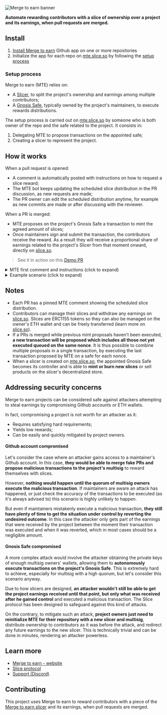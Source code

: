 ![Merge to earn banner](/public/twitter_card.jpg)

**Automate rewarding contributors with a slice of ownership over a project and its earnings, when pull requests are merged.**

## Install

1. [Install Merge to earn](https://github.com/apps/merge-to-earn/installations/new/) Github app on one or more repositories
2. Initialize the app for each repo on [mte.slice.so](https://mte.slice.so) by following the [setup process](#setup-process)

### Setup process

Merge to earn (MTE) relies on:

- A [Slicer](https://slice.so), to split the project's ownership and earnings among multiple contributors;
- A [Gnosis Safe](https://gnosis-safe.io/app), typically owned by the project's maintainers, to execute rewards distributions.

The setup process is carried out on [mte.slice.so](https://mte.slice.so) by someone who is both owner of the repo and the safe related to the project. It consists in:

1. Delegating MTE to propose transactions on the appointed safe;
2. Creating a slicer to represent the project.

## How it works

When a pull request is opened:

- A comment is automatically posted with instructions on how to request a slice reward;
- The MTE bot keeps updating the scheduled slice distribution in the PR discussion, as new requests are made;
- The PR owner can edit the scheduled distribution anytime, for example as new commits are made or after discussing with the reviewer.

When a PR is merged:

- MTE proposes on the project's Gnosis Safe a transaction to mint the agreed amount of slices;
- Once maintainers sign and submit the transaction, the contributors receive the reward. As a result they will receive a proportional share of earnings related to the project's Slicer from that moment onward, directly on [slice.so](https://slice.so).

> See it in action on this [Demo PR](https://github.com/slice-so/merge-to-earn/pull/4)

<details>
<summary>MTE first comment and instructions (click to expand)</summary>
<img src='/public/main.png'/>
</details>

<details>
<summary>Example scenario (click to expand)</summary>

- A project starts with 1000 slices to each of its 5 creators, for their initial work. The creators share equal ownership over the project's slicer, and those who act as maintainers are also owners of the Gnosis Safe which approves new slice distributions.

  > Any payment sent to the slicer at this stage will be split equally between creators (20% each).

- A new contributor opens a PR and asks for 500 slices for its work. Once the PR is merged and the transaction is submitted on the safe, slices are minted to its wallet.
  > Any payment sent to the slicer at this stage will be split: ~9% to the contributor, ~18% to each project creator

As a result, **contributors are retributed proportionally to their work and receive earnings based on when their PRs were merged.**

Everything is handled transparently on-chain, while Github settings and permissions can be used to customize what happens between opening and merging a PR.

</details>

## Notes

- Each PR has a pinned MTE comment showing the scheduled slice distribution.
- Contributors can manage their slices and withdraw any earnings on [slice.so](https://slice.so). Slices are ERC1155 tokens so they can also be managed on the owner's ETH wallet and can be freely transferred (learn more on [slice.so](https://slice.so)).
- If a PRs is merged while previous mint proposals haven&apos;t been executed, **a new transaction will be proposed which includes all those not yet executed queued on the same nonce**. It is thus possible to combine multiple proposals in a single transaction, by executing the last transaction proposed by MTE on a safe for each nonce.
- When a slicer is created on [mte.slice.so](https://mte.slice.so), the appointed Gnosis Safe becomes its controller and is able to **mint or burn new slices** or sell products on the slicer's decentralized store.

## Addressing security concerns

Merge to earn projects can be considered safe against attackers attempting to steal earnings by compromising Github accounts or ETH wallets.

In fact, compromising a project is not worth for an attacker as it:

- Requires satisfying hard requirements;
- Yields low rewards;
- Can be easily and quickly mitigated by project owners.

#### Github account compromised

Let's consider the case where an attacker gains access to a maintainer's Github account. In this case, **they would be able to merge fake PRs and propose malicious transactions to the project's multisig** to reward themselves with slices.

However, **nothing would happen until the quorum of multisig owners execute the malicious transaction**. If maintainers are aware an attack has happened, or just check the accuracy of the transactions to be executed (as it's always advised to) this scenario is highly unlikely to happen.

But even if maintainers mistakenly execute a malicious transaction, **they still have plenty of time to get the situation under control by reverting the undesired outcome**. In this case the attacker only gets part of the earnings that were received by the project between the moment their transaction was executed and when it was reverted, which in most cases should be a negligible amount.

#### Gnosis Safe compromised

A more complex attack would involve the attacker obtaining the private keys of enough multisig owners' wallets, allowing them to **autonomously execute transactions on the project's Gnosis Safe**. This is extremely hard to achieve, especially for multisig with a high quorum, but let's consider this scenario anyway.

Due to how slicers are designed, **an attacker wouldn't still be able to get the project earnings received until that point, but only what was received after he gained control** and executed a malicious transaction. The Slice protocol has been designed to safeguard against this kind of attacks.

On the contrary, to mitigate such an attack, **project owners just need to reinitialize MTE for their repository with a new slicer and multisig**, distribute ownership to contributors as it was before the attack, and redirect any future earnings to the new slicer. This is technically trivial and can be done in minutes, rendering an attacker powerless.

## Learn more

- [Merge to earn - website](https://mte.slice.so)
- [Slice protocol](https://slice.so)
- [Support (Discord)](https://discord.gg/c7puDHjgMU)

## Contributing

This project uses Merge to earn to reward contributors with a piece of the [Merge to earn slicer](https://slice.so/slicer/23) and its earnings, when pull requests are merged.

